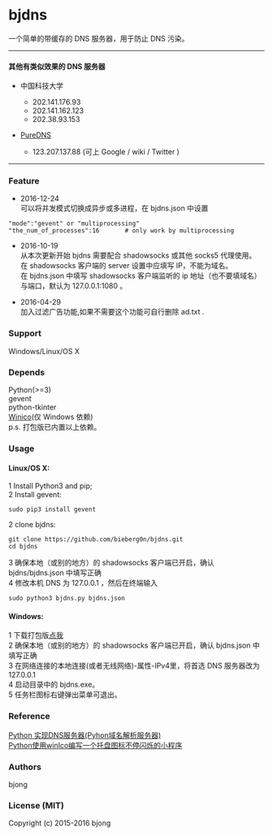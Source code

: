 # bjdns

一个简单的带缓存的 DNS 服务器，用于防止 DNS 污染。  

---

#### 其他有类似效果的 DNS 服务器
* 中国科技大学
	* 202.141.176.93
	* 202.141.162.123
	* 202.38.93.153

* [PureDNS](http://puredns.cn)
	* 123.207.137.88 (可上 Google / wiki / Twitter )

---

### Feature
* 2016-12-24  
可以将并发模式切换成异步或多进程，在 bjdns.json 中设置
```
"mode":"gevent" or "multiprocessing"
"the_num_of_processes":16		# only work by multiprocessing
```


* 2016-10-19  
从本次更新开始 bjdns 需要配合 shadowsocks 或其他 socks5 代理使用。  
在 shadowsocks 客户端的 server 设置中应填写 IP，不能为域名。  
在 bjdns.json 中填写 shadowsocks 客户端监听的 ip 地址（也不要填域名）与端口，默认为 127.0.0.1:1080 。

* 2016-04-29  
加入过滤广告功能,如果不需要这个功能可自行删除 ad.txt .  

### Support
Windows/Linux/OS X

### Depends
Python(>=3)  
gevent  
python-tkinter  
[Winico](https://github.com/lijiejie/python-flash-trayicons/tree/master/winico0.6)(仅 Windows 依赖)  
p.s. 打包版已内置以上依赖。

### Usage  
#### Linux/OS X:  
1 Install Python3 and pip;  
2 Install gevent:
```
sudo pip3 install gevent
```

2 clone bjdns:
```
git clone https://github.com/bieberg0n/bjdns.git  
cd bjdns  

```

3 确保本地（或别的地方）的 shadowsocks 客户端已开启，确认 bjdns/bjdns.json 中填写正确  
4 修改本机 DNS 为 127.0.0.1 ，然后在终端输入  
```
sudo python3 bjdns.py bjdns.json  

```

#### Windows:  
1 下载打包版[点我](https://github.com/bieberg0n/bjdns/releases)  
2 确保本地（或别的地方）的 shadowsocks 客户端已开启，确认 bjdns.json 中填写正确  
3 在网络连接的本地连接(或者无线网络)-属性-IPv4里，将首选 DNS 服务器改为 127.0.0.1  
4 启动目录中的 bjdns.exe。  
5 任务栏图标右键弹出菜单可退出。  

### Reference  
[Python 实现DNS服务器(Pyhon域名解析服务器)](http://blog.csdn.net/trbbadboy/article/details/8093256)  
[Python使用winIco编写一个托盘图标不停闪烁的小程序](http://www.lijiejie.com/python-winico-flash-trayicon/)

### Authors  
bjong

### License (MIT)  
Copyright (c) 2015-2016 bjong
